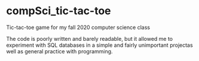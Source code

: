# compSci_tic-tac-toe

Tic-tac-toe game for my fall 2020 computer science class

The code is poorly written and barely readable, but it allowed me to experiment with SQL databases
in a simple and fairly unimportant projectas well as general practice with programming.
